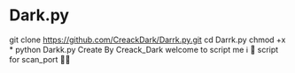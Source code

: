 # Dark.py
git clone https://github.com/CreackDark/Darrk.py.git
cd Darrk.py
chmod +x *
python Darkk.py
Create By Creack_Dark
welcome to script me ℹ️ 💪
script for scan_port 💜🗿
